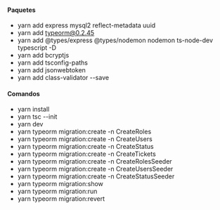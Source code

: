 #### Paquetes
- yarn add express mysql2 reflect-metadata uuid
- yarn add typeorm@0.2.45
- yarn add @types/express @types/nodemon nodemon ts-node-dev typescript -D
- yarn add bcryptjs
- yarn add tsconfig-paths
- yarn add jsonwebtoken
- yarn add class-validator --save

#### Comandos
- yarn install
- yarn tsc --init
- yarn dev
- yarn typeorm migration:create -n CreateRoles
- yarn typeorm migration:create -n CreateUsers
- yarn typeorm migration:create -n CreateStatus
- yarn typeorm migration:create -n CreateTickets
- yarn typeorm migration:create -n CreateRolesSeeder
- yarn typeorm migration:create -n CreateUsersSeeder
- yarn typeorm migration:create -n CreateStatusSeeder
- yarn typeorm migration:show
- yarn typeorm migration:run
- yarn typeorm migration:revert
